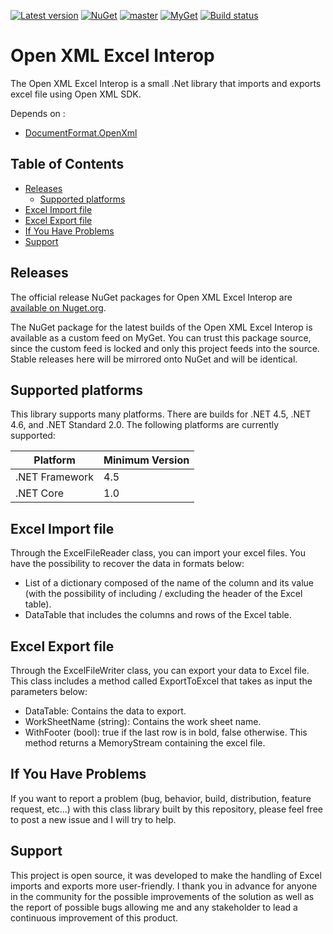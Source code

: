 [![Latest version](https://img.shields.io/nuget/v/NS.OpenXml.ExcelInterop.svg)](https://www.nuget.org/packages/NS.OpenXml.ExcelInterop)
[![NuGet](https://img.shields.io/nuget/dt/NS.OpenXml.ExcelInterop.svg)](https://www.nuget.org/packages/NS.OpenXml.ExcelInterop)
[![master](https://img.shields.io/azure-devops/build/matif/Cronos/1/master.svg)](https://img.shields.io/azure-devops/build/matif/Cronos/1/master.svg)
[![MyGet](https://img.shields.io/azure-devops/release/matif/8e0bf57f-834e-410f-8211-93de0614324a/1/1.svg)](https://img.shields.io/azure-devops/release/matif/8e0bf57f-834e-410f-8211-93de0614324a/1/1.svg)
[![Build status](https://matif.visualstudio.com/Cronos/_apis/build/status/NS.OpenXml.ExcelInterop-CI)](https://matif.visualstudio.com/Cronos/_build/latest?definitionId=1)

# Open XML Excel Interop
The Open XML Excel Interop is a small .Net library that imports and exports excel file using Open XML SDK.

Depends on : 
* [DocumentFormat.OpenXml](https://www.nuget.org/packages/DocumentFormat.OpenXml/)

Table of Contents
-----------------

- [Releases](#releases)
  - [Supported platforms](#supported-platforms)
- [Excel Import file](#excel-import-file)
- [Excel Export file](#excel-export-file)
- [If You Have Problems](#if-you-have-problems)
- [Support](#support)

Releases
--------------------------------

The official release NuGet packages for Open XML Excel Interop are [available on Nuget.org](https://www.nuget.org/packages/NS.OpenXml.ExcelInterop).

The NuGet package for the latest builds of the Open XML Excel Interop is available as a custom feed on MyGet. You can trust this package source, since the custom feed is locked and only this project feeds into the source. Stable releases here will be mirrored onto NuGet and will be identical.

Supported platforms
-----------------

This library supports many platforms. There are builds for .NET 4.5, .NET 4.6, and .NET Standard 2.0. The following platforms are currently supported:

|    Platform     | Minimum Version |
|-----------------|-----------------|
| .NET Framework  | 4.5             |
| .NET Core       | 1.0             |

Excel Import file
-----------------

Through the ExcelFileReader class, you can import your excel files. You have the possibility to recover the data in formats below:
* List of a dictionary composed of the name of the column and its value (with the possibility of including / excluding the header of the Excel table).
* DataTable that includes the columns and rows of the Excel table.

Excel Export file
-----------------

Through the ExcelFileWriter class, you can export your data to Excel file. This class includes a method called ExportToExcel that takes as input the parameters below:
* DataTable: Contains the data to export.
* WorkSheetName (string): Contains the work sheet name.
* WithFooter (bool): true if the last row is in bold, false otherwise.
This method returns a MemoryStream containing the excel file.

If You Have Problems
--------------------

If you want to report a problem (bug, behavior, build, distribution, feature request, etc...) with this class library built by this repository, please feel free to post a new issue and I will try to help.

Support
-------

This project is open source, it was developed to make the handling of Excel imports and exports more user-friendly. I thank you in advance for anyone in the community for the possible improvements of the solution as well as the report of possible bugs allowing me and any stakeholder to lead a continuous improvement of this product.
